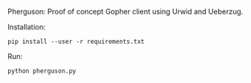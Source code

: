 Pherguson: Proof of concept Gopher client using Urwid and Ueberzug.

Installation:
```
pip install --user -r requirements.txt
```

Run:
```
python pherguson.py
```
